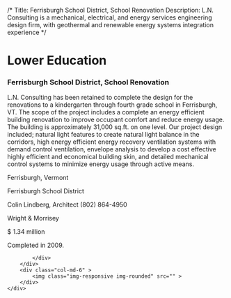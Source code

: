 /*
Title: Ferrisburgh School District, School Renovation
Description: L.N. Consulting is a mechanical, electrical, and energy services engineering design firm, with geothermal and renewable energy systems integration experience
*/

# Lower Education

<div>
	<div class="row">
		<div class="col-md-6" >
			<div class="well" >
				<h3>Ferrisburgh School District, School Renovation</h3>
				<p>
   
   L.N. Consulting has been retained to complete the design for the renovations to a kindergarten through fourth grade school in Ferrisburgh, VT.  The scope of the project includes a complete an energy efficient building renovation to improve occupant comfort and reduce energy usage.  The building is approximately 31,000 sq.ft. on one level.  Our project design included; natural light features to create natural light balance in the corridors, high energy efficient energy recovery ventilation systems with demand control ventilation, envelope analysis to develop a cost effective highly efficient and economical building skin, and detailed mechanical control systems to minimize energy usage through active means.
</p>
				<p>Ferrisburgh, Vermont</p>
				<p>Ferrisburgh School District</p>
				<p>Colin Lindberg, Architect (802) 864-4950</p>
				<p>Wright & Morrisey</p>
				<p>$ 1.34 million</p>
				<p>Completed in 2009.</p>
				<p></p>
				
			</div>
		</div>
		<div class="col-md-6" >
			<img class="img-responsive img-rounded" src="" >
		</div>
	</div>
</div>